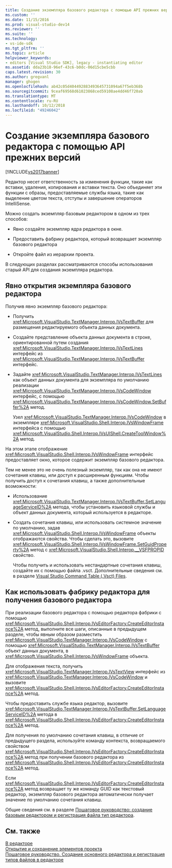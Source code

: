 ```yaml
---
title: Создание экземпляра базового редактора с помощью API прежних версий | Документация Майкрософт
ms.custom: ''
ms.date: 11/15/2016
ms.prod: visual-studio-dev14
ms.reviewer: ''
ms.suite: ''
ms.technology:
- vs-ide-sdk
ms.tgt_pltfrm: ''
ms.topic: article
helpviewer_keywords:
- editors [Visual Studio SDK], legacy - instantiating editor
ms.assetid: dda23b18-96ef-43c6-b0dc-06d15cbe5cbb
caps.latest.revision: 30
ms.author: gregvanl
manager: ghogen
ms.openlocfilehash: ab42c05d404492883493645731094a67f5eb368b
ms.sourcegitcommit: 9ceaf69568d61023868ced59108ae4dd46f720ab
ms.translationtype: MT
ms.contentlocale: ru-RU
ms.lasthandoff: 10/12/2018
ms.locfileid: "49246042"
---
```

# <a name="instantiating-the-core-editor-by-using-the-legacy-api"></a>Создание экземпляра базового редактора с помощью API прежних версий
[!INCLUDE[vs2017banner](../includes/vs2017banner.md)]

Редактор несет ответственность за изменения функции, такие как вставки, удаления, копирования и вставки текста. Оно объединяет эти функции с образы, предоставляемые службы языка, такие как выделение цветом текста, отступы и завершение операторов IntelliSense.  
  
 Можно создать экземпляр базовым редактором в одном из трех способов:  
  
-   Явно создайте экземпляр ядра редактора в окне.  
  
-   Предоставить фабрику редактора, который возвращает экземпляр базового редактора  
  
-   Откройте файл из иерархии проекта.  
  
 В следующих разделах рассматриваются способы использования старый API для создания экземпляра редактора.  
  
## <a name="explicitly-opening-a-core-editor-instance"></a>Явно открытия экземпляра базового редактора  
 Получив явно экземпляр базового редактора:  
  
-   Получить <xref:Microsoft.VisualStudio.TextManager.Interop.IVsTextBuffer> для размещения редактируемого объекта данных документа.  
  
-   Создайте представление объекта данных документа в строке, ориентированной путем создания <xref:Microsoft.VisualStudio.TextManager.Interop.IVsTextLines> интерфейс из <xref:Microsoft.VisualStudio.TextManager.Interop.IVsTextBuffer> интерфейс.  
  
-   Задайте <xref:Microsoft.VisualStudio.TextManager.Interop.IVsTextLines> как объект данных документа для экземпляра по умолчанию реализации <xref:Microsoft.VisualStudio.TextManager.Interop.IVsCodeWindow> интерфейс, с помощью <xref:Microsoft.VisualStudio.TextManager.Interop.IVsCodeWindow.SetBuffer%2A> метод.  
  
     Узел <xref:Microsoft.VisualStudio.TextManager.Interop.IVsCodeWindow> в экземпляре <xref:Microsoft.VisualStudio.Shell.Interop.IVsWindowFrame> интерфейса с помощью <xref:Microsoft.VisualStudio.Shell.Interop.IVsUIShell.CreateToolWindow%2A> метод.  
  
 На этом этапе отображение <xref:Microsoft.VisualStudio.Shell.Interop.IVsWindowFrame> интерфейс предоставляет окно, которое содержит экземпляр базового редактора.  
  
 Тем не менее это не очень полезный экземпляр, так как она не имеют сочетания клавиш, или доступ к расширенным функциям. Чтобы получить доступ к сочетания клавиш, а также дополнительные возможности:  
  
-   Использование <xref:Microsoft.VisualStudio.TextManager.Interop.IVsTextBuffer.SetLanguageServiceID%2A> метода, чтобы установить языковой службы и объект данных документа, который используется в редакторе.  
  
-   Создать сочетания клавиш, или использовать системное значение по умолчанию, задав <xref:Microsoft.VisualStudio.Shell.Interop.IVsWindowFrame> объекты отображаются свойства. Чтобы сделать это, вызовите <xref:Microsoft.VisualStudio.Shell.Interop.IVsWindowFrame.SetGuidProperty%2A> метод с <xref:Microsoft.VisualStudio.Shell.Interop.__VSFPROPID> свойство.  
  
     Чтобы получить и использовать нестандартные сочетания клавиш, создайте их с помощью файла .vsct. Дополнительные сведения см. в разделе [Visual Studio Command Table (.Vsct) Files](../extensibility/internals/visual-studio-command-table-dot-vsct-files.md).  
  
## <a name="how-to-use-an-editor-factory-to-obtain-the-core-editor"></a>Как использовать фабрику редактора для получения базового редактора  
 При реализации базового редактора с помощью редактора фабрики с помощью <xref:Microsoft.VisualStudio.Shell.Interop.IVsEditorFactory.CreateEditorInstance%2A> метод, выполните все шаги, описанные в предыдущем разделе, чтобы явным образом разместить <xref:Microsoft.VisualStudio.TextManager.Interop.IVsCodeWindow> с помощью <xref:Microsoft.VisualStudio.TextManager.Interop.IVsTextBuffer> объект данных документа, в <xref:Microsoft.VisualStudio.Shell.Interop.IVsWindowFrame> объекта.  
  
 Для отображения текста, получить <xref:Microsoft.VisualStudio.TextManager.Interop.IVsTextView> интерфейс из <xref:Microsoft.VisualStudio.TextManager.Interop.IVsCodeWindow> и вызовите <xref:Microsoft.VisualStudio.Shell.Interop.IVsEditorFactory.CreateEditorInstance%2A> метод.  
  
 Чтобы предоставить службе языка редактор, вызовите <xref:Microsoft.VisualStudio.TextManager.Interop.IVsTextBuffer.SetLanguageServiceID%2A> метода в <xref:Microsoft.VisualStudio.Shell.Interop.IVsEditorFactory.CreateEditorInstance%2A> метод.  
  
 Для получения по умолчанию сочетания клавиш, в отличие от предыдущего раздела, используйте команду контекста, возвращаемого свойством <xref:Microsoft.VisualStudio.Shell.Interop.IVsEditorFactory.CreateEditorInstance%2A> метод при получении базового редактора из <xref:Microsoft.VisualStudio.Shell.Interop.IVsEditorFactory.CreateEditorInstance%2A> метод.  
  
 Если <xref:Microsoft.VisualStudio.Shell.Interop.IVsEditorFactory.CreateEditorInstance%2A> метод возвращает ту же команду GUID как текстовый редактор, экземпляр базового редактора автоматически получает значение по умолчанию сочетания клавиш.  
  
 Общие сведения см. в разделе [Пошаговое руководство: создание базовым редактором и регистрация файла тип редактора](../extensibility/walkthrough-creating-a-core-editor-and-registering-an-editor-file-type.md).  
  
## <a name="see-also"></a>См. также  
 [В редакторе](../extensibility/inside-the-core-editor.md)   
 [Открытие и сохранение элементов проекта](../extensibility/internals/opening-and-saving-project-items.md)   
 [Пошаговое руководство. Создание основного редактора и регистрация типов файлов в редакторе](../extensibility/walkthrough-creating-a-core-editor-and-registering-an-editor-file-type.md)

